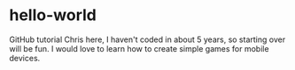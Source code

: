 # hello-world
GitHub tutorial
Chris here, I haven't coded in about 5 years, so starting over will be fun.
I would love to learn how to create simple games for mobile devices.
